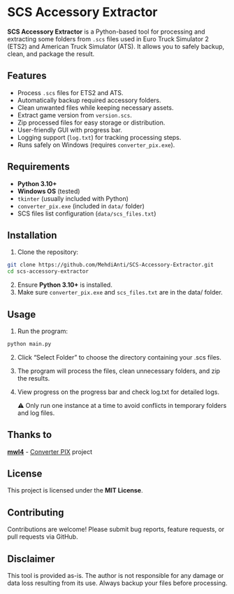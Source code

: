 # SCS Accessory Extractor

**SCS Accessory Extractor** is a Python-based tool for processing and extracting some folders from `.scs` files used in Euro Truck Simulator 2 (ETS2) and American Truck Simulator (ATS). It allows you to safely backup, clean, and package the result.


## Features

- Process `.scs` files for ETS2 and ATS.
- Automatically backup required accessory folders.
- Clean unwanted files while keeping necessary assets.
- Extract game version from `version.scs`.
- Zip processed files for easy storage or distribution.
- User-friendly GUI with progress bar.
- Logging support (`log.txt`) for tracking processing steps.
- Runs safely on Windows (requires `converter_pix.exe`).

## Requirements

- **Python 3.10+**
- **Windows OS** (tested)
- `tkinter` (usually included with Python)
- `converter_pix.exe` (included in `data/` folder)
- SCS files list configuration (`data/scs_files.txt`)

## Installation

1. Clone the repository:
```bash
git clone https://github.com/MehdiAnti/SCS-Accessory-Extractor.git
cd scs-accessory-extractor
```
2. Ensure **Python 3.10+** is installed.
3. Make sure `converter_pix.exe` and `scs_files.txt` are in the data/ folder.


## Usage

1. Run the program:
```bash
python main.py
```
2. Click “Select Folder” to choose the directory containing your .scs files.
3. The program will process the files, clean unnecessary folders, and zip the results.
4. View progress on the progress bar and check log.txt for detailed logs.

      ⚠️ Only run one instance at a time to avoid conflicts in temporary folders and log files.


## Thanks to

[**mwl4**](https://github.com/mwl4) - [Converter PIX](https://github.com/mwl4/ConverterPIX) project

## License

This project is licensed under the **MIT License**.

## Contributing

Contributions are welcome! Please submit bug reports, feature requests, or pull requests via GitHub.

## Disclaimer

This tool is provided as-is. The author is not responsible for any damage or data loss resulting from its use. Always backup your files before processing.
